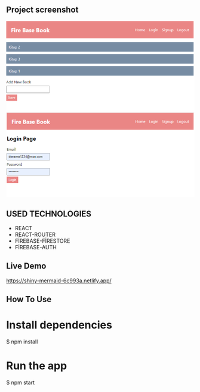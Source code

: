 

## Project screenshot
![screenshot](https://github.com/fatihtarim1997/react-firebase-bookstore/blob/main/ss/book_list.PNG)
![screenshot](https://github.com/fatihtarim1997/react-firebase-bookstore/blob/main/ss/login_page.PNG)

## USED TECHNOLOGIES

* REACT
* REACT-ROUTER
* FİREBASE-FİRESTORE
* FİREBASE-AUTH

## Live Demo
https://shiny-mermaid-6c993a.netlify.app/


## How To Use

# Install dependencies
$ npm install

# Run the app
$ npm start











